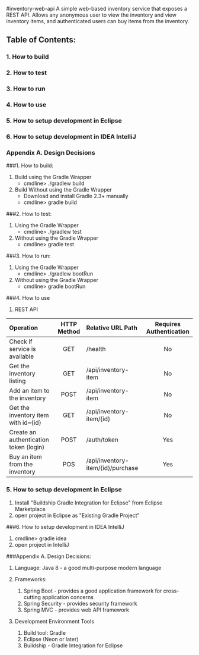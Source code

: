 #inventory-web-api
A simple web-based inventory service that exposes a REST API.  Allows any anonymous user to view the inventory and view inventory items, and authenticated users can buy items from the inventory.
 
 

## Table of Contents:
### 1. How to build
### 2. How to test
### 3. How to run
### 4. How to use
### 5. How to setup development in Eclipse
### 6. How to setup development in IDEA IntelliJ
### Appendix A. Design Decisions


###1. How to build:
1. Build using the Gradle Wrapper
   - cmdline> ./gradlew build
2. Build Without using the Gradle Wrapper
   - Download and install Gradle 2.3+ manually
   - cmdline> gradle build

###2. How to test:
1. Using the Gradle Wrapper
   - cmdline> ./gradlew test
2. Without using the Gradle Wrapper
   - cmdline> gradle test
 
###3. How to run:
1. Using the Gradle Wrapper
   - cmdline> ./gradlew bootRun
2. Without using the Gradle Wrapper
   - cmdline> gradle bootRun

	
###4. How to use
1. REST API
      
|Operation | HTTP Method | Relative URL Path  | Requires Authentication |
|:---------|:-------------:|:------------------|:------------------------:|
Check if service is available |GET| /health | No |
Get the inventory listing |GET| /api/inventory-item | No |
Add an item to the inventory |POST| /api/inventory-item | No |
Get the inventory item with id={id} |GET| /api/inventory-item/{id} | No |
Create an authentication token (login)|POST| /auth/token | Yes|
Buy an item from the inventory |POS | /api/inventory-item/{id}/purchase | Yes |

		
### 5. How to setup development in Eclipse
1. Install "Buildship Gradle Integration for Eclipse" from Eclipse Marketplace
2. open project in Eclipse as "Existing Gradle Project"
 

###6. How to setup development in IDEA IntelliJ
1. cmdline> gradle idea
2. open project in IntelliJ
		
 

###Appendix A. Design Decisions:
1. Language: Java 8 - a good multi-purpose modern language
2. Frameworks:
   1. Spring Boot - provides a good application framework for cross-cutting application concerns
   2. Spring Security - provides security framework
   3. Spring MVC - provides web API framework

3. Development Environment Tools
   1. Build tool: Gradle
   2. Eclipse (Neon or later)
   3. Buildship - Gradle Integration for Eclipse
